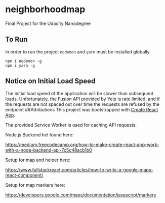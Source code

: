 # neighborhoodmap
Final Project for the Udacity Nanodegree


## To Run

In order to run the project ```nodemon``` and ```yarn``` must be installed globally.

```
npm i nodemon -g
npm i yarn -g
```

## Notice on Initial Load Speed
 
The initial load speed of the application will be slower than subsequent loads. Unfortunately, the Fusion API provided by Yelp is rate limited, and if the requests are not spaced out over time the requests are refused by the endpoint
##Attributions
This project was bootstrapped with [Create React App](https://github.com/facebook/create-react-app).

The provided Service Worker is used for caching API requests.

Node.js Backend hel found here:
 
 https://medium.freecodecamp.org/how-to-make-create-react-app-work-with-a-node-backend-api-7c5c48acb1b0

Setup for map and helper here: 

https://www.fullstackreact.com/articles/how-to-write-a-google-maps-react-component/

Setup for map markers here:

https://developers.google.com/maps/documentation/javascript/markers



